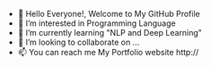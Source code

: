 - 👋 Hello Everyone!, Welcome to My GitHub Profile
- 👀 I’m interested in Programming Language
- 🌱 I’m currently learning "NLP and Deep Learning"
- 💞️ I’m looking to collaborate on ...
- 📫 You can reach me My Portfolio website http://

<!---
jcdumlao14/jcdumlao14 is a ✨ special ✨ repository because its `README.md` (this file) appears on your GitHub profile.
You can click the Preview link to take a look at your changes.
--->

